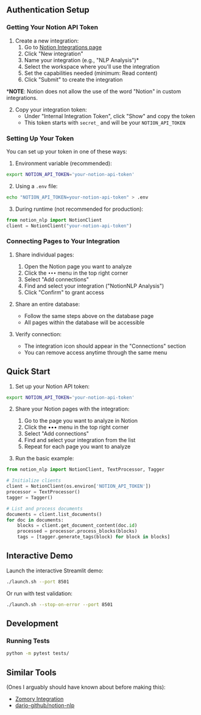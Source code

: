 ## Authentication Setup

### Getting Your Notion API Token

1. Create a new integration:
   1. Go to [Notion Integrations page](https://www.notion.so/my-integrations)
   2. Click "New integration"
   3. Name your integration (e.g., "NLP Analysis")*
   5. Select the workspace where you'll use the integration
   6. Set the capabilities needed (minimum: Read content)
   7. Click "Submit" to create the integration

\***NOTE**: Notion does not allow the use of the word "Notion" in custom integrations.

2. Copy your integration token:
   - Under "Internal Integration Token", click "Show" and copy the token
   - This token starts with `secret_` and will be your `NOTION_API_TOKEN`


### Setting Up Your Token

You can set up your token in one of these ways:

1. Environment variable (recommended):
```bash
export NOTION_API_TOKEN='your-notion-api-token'
```

2. Using a `.env` file:
```bash
echo "NOTION_API_TOKEN=your-notion-api-token" > .env
```

3. During runtime (not recommended for production):
```python
from notion_nlp import NotionClient
client = NotionClient("your-notion-api-token")
```

### Connecting Pages to Your Integration

1. Share individual pages:
   1. Open the Notion page you want to analyze
   2. Click the `•••` menu in the top right corner
   3. Select "Add connections"
   4. Find and select your integration ("NotionNLP Analysis")
   5. Click "Confirm" to grant access

2. Share an entire database:
   - Follow the same steps above on the database page
   - All pages within the database will be accessible

3. Verify connection:
   - The integration icon should appear in the "Connections" section
   - You can remove access anytime through the same menu

## Quick Start

1. Set up your Notion API token:
```bash
export NOTION_API_TOKEN='your-notion-api-token'
```

2. Share your Notion pages with the integration:
   1. Go to the page you want to analyze in Notion
   2. Click the ••• menu in the top right corner
   3. Select "Add connections"
   4. Find and select your integration from the list
   5. Repeat for each page you want to analyze

3. Run the basic example:
```python
from notion_nlp import NotionClient, TextProcessor, Tagger

# Initialize clients
client = NotionClient(os.environ['NOTION_API_TOKEN'])
processor = TextProcessor()
tagger = Tagger()

# List and process documents
documents = client.list_documents()
for doc in documents:
    blocks = client.get_document_content(doc.id)
    processed = processor.process_blocks(blocks)
    tags = [tagger.generate_tags(block) for block in blocks]
```

## Interactive Demo

Launch the interactive Streamlit demo:

```bash
./launch.sh --port 8501
```

Or run with test validation:

```bash
./launch.sh --stop-on-error --port 8501
```

## Development

### Running Tests

```bash
python -m pytest tests/
```

## Similar Tools

(Ones I arguably should have known about before making this):

- [Zomory Integration](https://zomory.com/)
- [dario-github/notion-nlp](https://github.com(dario-github/notion-nlp))